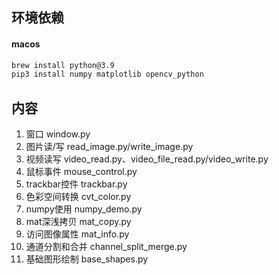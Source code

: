 ## 环境依赖

#### macos
```bash
brew install python@3.9
pip3 install numpy matplotlib opencv_python
```


## 内容
1. 窗口 window.py
2. 图片读/写 read_image.py/write_image.py
3. 视频读写 video_read.py、video_file_read.py/video_write.py
4. 鼠标事件 mouse_control.py
5. trackbar控件 trackbar.py
6. 色彩空间转换 cvt_color.py
7. numpy使用 numpy_demo.py
8. mat深浅拷贝 mat_copy.py
9. 访问图像属性 mat_info.py
10. 通道分割和合并 channel_split_merge.py
11. 基础图形绘制 base_shapes.py


